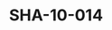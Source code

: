 ---
pid: SHA-10-014
title: SHA-10-014
language: ar
original_label: 
rights: شرحبيل احمد
location_of_original: شرحبيل احمد
photographer_or_studio: 
scanned_from: photograph 6.9 by 9.7
_date: 1969-1970
location: الخرطوم، العمارات
description: شرحبيل احمد واصحابه راقصين
additional_notes: 
permission_display: 'yes'
on_server: 'no'
on_website: 'no'
permalink: /photopages/ar/SHA-10-014.html
layout: photo-page
---